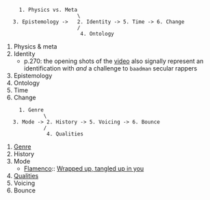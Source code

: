 
```
     1. Physics vs. Meta
                        \
   3. Epistemology ->   2. Identity -> 5. Time -> 6. Change
                        /
                         4. Ontology
```

1. Physics & meta
2. Identity
   - p.270: the opening shots of the [video](https://www.youtube.com/watch?v=W0oU2ahAkGk) also signally represent an identification with *and* a challenge to `baadman` secular rappers 
4. Epistemology
5. Ontology
6. Time
7. Change


```
     1. Genre
             \
   3. Mode -> 2. History -> 5. Voicing -> 6. Bounce
             /
              4. Qualities
```

1. [Genre](https://www.youtube.com/watch?v=qCfarOP_-dA)
2. History
3. Mode
   - [Flamenco](https://github.com/abikesa/darkchild/blob/main/wrappedup.pdf):: [Wrapped up, tangled up in you](https://www.youtube.com/watch?v=W0oU2ahAkGk)
4. [Qualities](https://www.youtube.com/watch?v=tSQCvb-UEH0)
5. Voicing
6. Bounce
